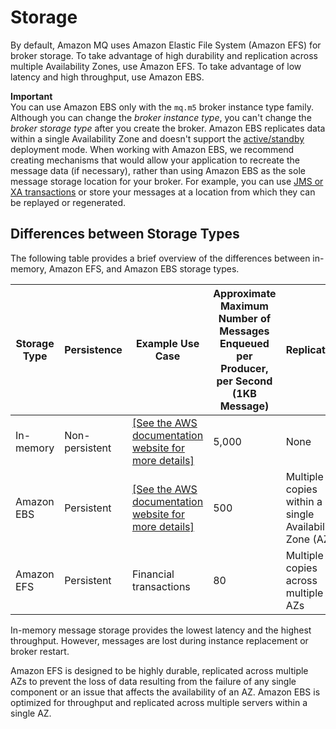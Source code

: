 # Storage<a name="broker-storage"></a>

By default, Amazon MQ uses Amazon Elastic File System \(Amazon EFS\) for broker storage\. To take advantage of high durability and replication across multiple Availability Zones, use Amazon EFS\. To take advantage of low latency and high throughput, use Amazon EBS\.

**Important**  
You can use Amazon EBS only with the `mq.m5` broker instance type family\.
Although you can change the *broker instance type*, you can't change the *broker storage type* after you create the broker\.
Amazon EBS replicates data within a single Availability Zone and doesn't support the [active/standby](active-standby-broker-deployment.md) deployment mode\.
When working with Amazon EBS, we recommend creating mechanisms that would allow your application to recreate the message data \(if necessary\), rather than using Amazon EBS as the sole message storage location for your broker\. For example, you can use [JMS or XA transactions](https://activemq.apache.org/how-do-transactions-work) or store your messages at a location from which they can be replayed or regenerated\.

## Differences between Storage Types<a name="differences-between-storage-types"></a>

The following table provides a brief overview of the differences between in\-memory, Amazon EFS, and Amazon EBS storage types\.


| Storage Type | Persistence | Example Use Case | Approximate Maximum Number of Messages Enqueued per Producer, per Second \(1KB Message\) | Replication | 
| --- | --- | --- | --- | --- | 
| In\-memory | Non\-persistent |  [\[See the AWS documentation website for more details\]](http://docs.aws.amazon.com/amazon-mq/latest/developer-guide/broker-storage.html)  | 5,000 | None | 
| Amazon EBS | Persistent |  [\[See the AWS documentation website for more details\]](http://docs.aws.amazon.com/amazon-mq/latest/developer-guide/broker-storage.html)  | 500 | Multiple copies within a single Availability Zone \(AZ\) | 
| Amazon EFS | Persistent | Financial transactions | 80 | Multiple copies across multiple AZs | 

In\-memory message storage provides the lowest latency and the highest throughput\. However, messages are lost during instance replacement or broker restart\.

Amazon EFS is designed to be highly durable, replicated across multiple AZs to prevent the loss of data resulting from the failure of any single component or an issue that affects the availability of an AZ\. Amazon EBS is optimized for throughput and replicated across multiple servers within a single AZ\.